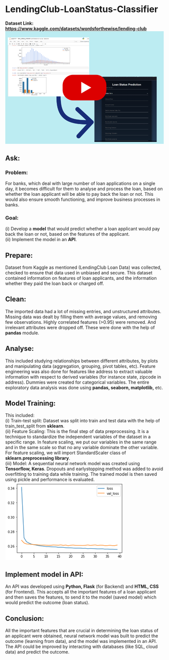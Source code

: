 # LendingClub-LoanStatus-Classifier
**Dataset Link: https://www.kaggle.com/datasets/wordsforthewise/lending-club** 
[![Demo Link](https://github.com/sujay-2001/LendingClub-LoanStatus-Classifier/blob/main/Rep%20Image(YT).png)](https://youtu.be/mTZgdKDqtJ4)

## Ask: 
### Problem:
For banks, which deal with large number of loan applications on a single day, it becomes difficult for them
to analyse and process the loan, based on whether the loan applicant will  be able to pay back the loan or not.
This would also ensure smooth functioning, and improve business processes in banks.
### Goal: 
(i) Develop a **model** that would predict whether a loan applicant would pay back the loan or not, based on the features
of the applicant. <br />
(ii) Implement the model in an **API**.

## Prepare:
Dataset from Kaggle as mentioned (LendingClub Loan Data) was collected,
checked to ensure that data used in unbiased and secure. This dataset contained information on features of loan 
applicants, and the information whether they paid the loan back or charged off.

## Clean:
The imported data had a lot of missing entries, and unstructured attributes. Missing data was dealt by filling them
with average values, and removing few observations. Highly correlated features (>0.95) were removed. And irrelevant
attributes were dropped off. These were done with the help of **pandas** module.

## Analyse:
This included studying relationships between different attributes, by plots and manipulating data (aggregation,
grouping, pivot tables, etc). Feature engineering was also done for features like address to extract valuable
information with respect to derived variables (for instance state, zipcode in address). Dummies were created for
categorical variables. The entire exploratory data analysis was done using **pandas, seaborn, matplotlib,** etc.

## Model Training: 
This included: <br />
(i)   Train-test split: Dataset was split into train and test data with the help of train_test_split from **sklearn**. <br />
(ii)  Feature Scaling: This is the final step of data preprocessing. It is a technique to standardize the independent
variables of the dataset in a specific range. In feature scaling, we put our variables in the same range and in the
same scale so that no any variable dominate the other variable. For feature scaling, we will import StandardScaler
class of **sklearn.preprocessing library**.  <br />
(iii) Model: A sequential neural network model was created using **Tensorflow, Keras**. Dropouts and earlystopping method was
added to avoid overfitting to training data while training. The trained model is then saved using pickle and performance is evaluated. <br />
![Demo Link](https://github.com/sujay-2001/LendingClub-LoanStatus-Classifier/blob/main/Loss_Plt.png)

## Implement model in API:
An API was developed using **Python, Flask** (for Backend) and **HTML, CSS** (for Frontend). This accepts all the important features of a loan applicant
and then saves the features, to send it to the model (saved model) which would predict the outcome (loan status).

## Conclusion:
All the important features that are crucial in determining the loan status of an applicant were obtained, neural network model was built to predict the 
outcome (learning from data), and the model was implemented in an API. The API could be improved by interacting with databases (like SQL, cloud data) and predict the outcome.

